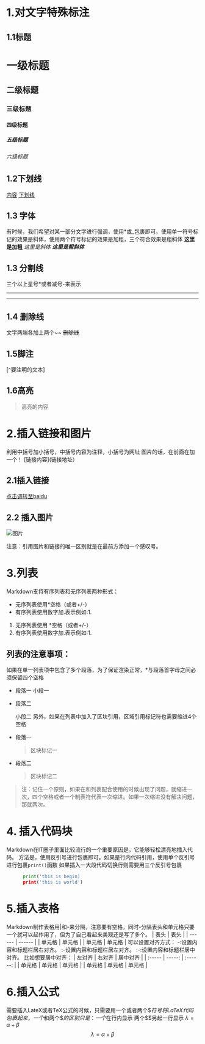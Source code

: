 # 1.对文字特殊标注
## 1.1标题
# 一级标题
## 二级标题
### 三级标题
#### 四级标题
##### 五级标题
###### 六级标题
## 1.2下划线
<u>内容</u>
<u>下划线</u>

## 1.3 字体
有时候，我们希望对某一部分文字进行强调，使用*或_包裹即可。使用单一符号标记的效果是斜体，使用两个符号标记的效果是加粗，三个符合效果是粗斜体
**这里是加粗**
*这里是斜体*
***这里是粗斜体***
## 1.3 分割线
三个以上星号*或者减号-来表示
***
---
## 1.4 删除线
文字两端各加上两个~~ 
~~删除线~~
## 1.5脚注
[^要注明的文本]
## 1.6高亮
>高亮的内容

# 2.插入链接和图片
利用中括号加小括号，中括号内容为注释，小括号为网址
图片的话，在前面在加一个！
[链接内容](链接地址）
## 2.1插入链接
[点击调转至baidu](https://www.baidu.com)
## 2.2 插入图片
![图片](https://image.baidu.com/search/detail?ct=503316480&z=0&ipn=d&word=%E7%8C%AA%E7%8C%AA%E4%BE%A0&hs=2&pn=5&spn=0&di=177870&pi=0&rn=1&tn=baiduimagedetail&is=0%2C0&ie=utf-8&oe=utf-8&cl=2&lm=-1&cs=2856540638%2C1272977562&os=3399422974%2C1284389050&simid=4265582898%2C901076080&adpicid=0&lpn=0&ln=30&fr=ala&fm=&sme=&cg=&bdtype=0&oriquery=%E7%8C%AA%E7%8C%AA%E4%BE%A0&objurl=http%3A%2F%2Fgmimages.cmgame.com%2Fgmimages%2Fhwpics%2F20180516%2F795047%2F006141984000%2F1509527658100.jpg&fromurl=ippr_z2C%24qAzdH3FAzdH3F4r_z%26e3Btpusy_z%26e3BgjpAzdH3Fw6ptvsjAzdH3Fr-%25El%25la%25lA%25EE%25b8%25bm%25Ec%25Ba%25ln%25Em%25Bb%25lA%25E0%25bA%25Bc%25Ec%25Ad%25lm%25El%25bD%25bF%25En%25b9%25Al%25Em%25Bn%25Am%25Em%25Bm%25ln%25Ec%25AC%25AD%25Em%25Bc%25b0_z%26e3Bip4s&gsm=&islist=&querylist=
)

注意：引用图片和链接的唯一区别就是在最前方添加一个感叹号。
# 3.列表
Markdown支持有序列表和无序列表两种形式：
* 无序列表使用*空格（或者+/-）
* 有序列表使用数字加.表示例如:1.

1. 无序列表使用 *空格（或者+/-）
2. 有序列表使用数字加.表示例如:1.

## 列表的注意事项：
如果在单一列表项中包含了多个段落，为了保证渲染正常，*与段落首字母之间必须保留四个空格
*    段落一
     小段一
*    段落二

     小段二
 另外，如果在列表中加入了区块引用，区域引用标记符也需要缩进4个空格
* 段落一
    
    > 区块标记一
* 段落二
    > 区块标记二
>  注：记住一个原则，如果在和列表配合使用的时候出现了问题，就缩进一次，四个空格或者一个制表符代表一次缩进。如果一次缩进没有解决问题，那就两次。

# 4. 插入代码块
Markdown在IT圈子里面比较流行的一个重要原因是，它能够轻松漂亮地插入代码。
方法是，使用反引号进行包裹即可。如果是行内代码引用，使用单个反引号进行包裹`print()`函数
如果插入一大段代码切换行则需要用三个反引号包裹
``` python
      print('this is begin)
      print('this is world')
```
# 5.插入表格
Markdown制作表格用|和-来分隔，注意要有空格，同时-分隔表头和单元格只要一个就可以起作用了，但为了自己看起来美观还是写了多个。
| 表头   | 表头   |
| ------ | ------ |
| 单元格 | 单元格 |
| 单元格 | 单元格 |
可以设置对齐方式：
-:设置内容和标题栏居右对齐。
:-设置内容和标题栏居左对齐。
:-:设置内容和标题栏居中对齐。
比如想要居中对齐：
| 左对齐 | 右对齐 | 居中对齐 |
| :----- | -----: | :------: |
| 单元格 | 单元格 |  单元格  |
| 单元格 | 单元格 |  单元格  |
# 6.插入公式
需要插入LateX或者TeX公式的时候，只需要用一个或者两个$$符号将LaTeX代码包裹起来，一个$和两个$$的区别只是：
一个$在行内显示
两个$$另起一行显示
$\lambda=\alpha + \beta$
$$\lambda=\alpha + \beta$$